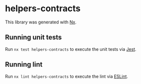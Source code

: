 # helpers-contracts

This library was generated with [Nx](https://nx.dev).

## Running unit tests

Run `nx test helpers-contracts` to execute the unit tests via [Jest](https://jestjs.io).

## Running lint

Run `nx lint helpers-contracts` to execute the lint via [ESLint](https://eslint.org/).
